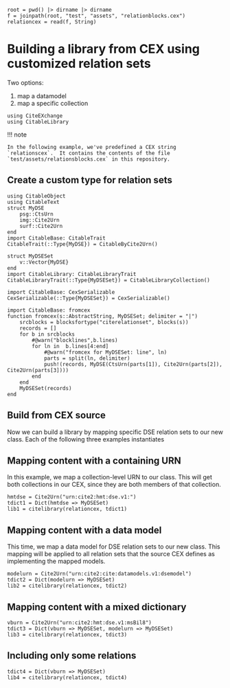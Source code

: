 
```@setup library
root = pwd() |> dirname |> dirname
f = joinpath(root, "test", "assets", "relationblocks.cex")
relationcex = read(f, String)
```

# Building a library from CEX using customized relation sets

Two options:

1. map a datamodel
2. map a specific collection


```@example library
using CiteEXchange
using CitableLibrary
```


!!! note

    In the following example, we've predefined a CEX string `relationscex`.  It contains the contents of the file `test/assets/relationsblocks.cex` in this repository.




## Create a custom type for relation sets

```@example library
using CitableObject
using CitableText
struct MyDSE
    psg::CtsUrn
    img::Cite2Urn
    surf::Cite2Urn
end
import CitableBase: CitableTrait
CitableTrait(::Type{MyDSE}) = CitableByCite2Urn()

struct MyDSESet
    v::Vector{MyDSE}
end
import CitableLibrary: CitableLibraryTrait
CitableLibraryTrait(::Type{MyDSESet}) = CitableLibraryCollection()

import CitableBase: CexSerializable
CexSerializable(::Type{MyDSESet}) = CexSerializable()

import CitableBase: fromcex
function fromcex(s::AbstractString, MyDSESet; delimiter = "|")
    srcblocks = blocksfortype("citerelationset", blocks(s))
    records = []
    for b in srcblocks
        #@warn("blocklines",b.lines)   
        for ln in  b.lines[4:end]
            #@warn("fromcex for MyDSESet: line", ln)
            parts = split(ln, delimiter)
            push!(records, MyDSE(CtsUrn(parts[1]), Cite2Urn(parts[2]), Cite2Urn(parts[3])))
        end
    end
    MyDSESet(records)
end
```

## Build from CEX source


Now we can build a library by mapping specific DSE relation sets to our new class. Each of the following three examples instantiates

## Mapping content with a containing URN

In this example, we map a collection-level URN to our class.  This will get both collections in our CEX, since they are both members of that collection.



```@example library
hmtdse = Cite2Urn("urn:cite2:hmt:dse.v1:")
tdict1 = Dict(hmtdse => MyDSESet)
lib1 = citelibrary(relationcex, tdict1)
```

## Mapping content with a data model

This time, we map a data model for DSE relation sets to our new class. This mapping will be applied to all relation sets that the source CEX defines as implementing the mapped models.

```@example library
modelurn = Cite2Urn("urn:cite2:cite:datamodels.v1:dsemodel")
tdict2 = Dict(modelurn => MyDSESet)
lib2 = citelibrary(relationcex, tdict2)
```


## Mapping content with a mixed dictionary


```@example library
vburn = Cite2Urn("urn:cite2:hmt:dse.v1:msBil8")
tdict3 = Dict(vburn => MyDSESet, modelurn => MyDSESet)
lib3 = citelibrary(relationcex, tdict3)
```

## Including only some relations



```@example library
tdict4 = Dict(vburn => MyDSESet)
lib4 = citelibrary(relationcex, tdict4)
```